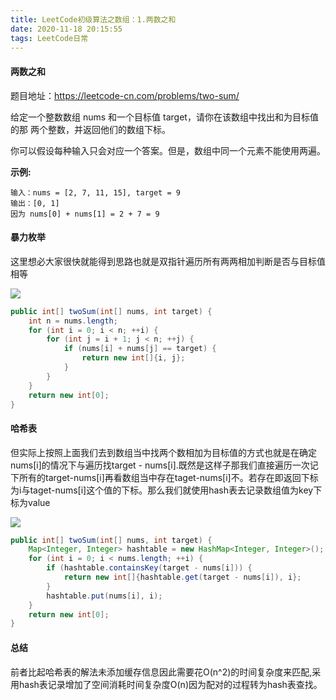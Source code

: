 ```yaml
---
title: LeetCode初级算法之数组：1.两数之和
date: 2020-11-18 20:15:55
tags: LeetCode日常
---
```


#### 两数之和

题目地址：https://leetcode-cn.com/problems/two-sum/

给定一个整数数组 nums 和一个目标值 target，请你在该数组中找出和为目标值的那 两个整数，并返回他们的数组下标。<!--more-->

你可以假设每种输入只会对应一个答案。但是，数组中同一个元素不能使用两遍。

**示例:**

```
输入：nums = [2, 7, 11, 15], target = 9
输出：[0, 1]
因为 nums[0] + nums[1] = 2 + 7 = 9
```



#### 暴力枚举

这里想必大家很快就能得到思路也就是双指针遍历所有两两相加判断是否与目标值相等

![](https://gitee-blogimage.oss-cn-beijing.aliyuncs.com/blogImage/%E4%B8%A4%E6%95%B0%E4%B9%8B%E5%92%8C/1.gif)

```java
public int[] twoSum(int[] nums, int target) {
    int n = nums.length;
    for (int i = 0; i < n; ++i) {
        for (int j = i + 1; j < n; ++j) {
            if (nums[i] + nums[j] == target) {
                return new int[]{i, j};
            }
        }
    }
    return new int[0];
}

```

#### 哈希表

但实际上按照上面我们去到数组当中找两个数相加为目标值的方式也就是在确定nums[i]的情况下与遍历找target - nums[i].既然是这样子那我们直接遍历一次记下所有的target-nums[i]再看数组当中存在taget-nums[i]不。若存在即返回下标为i与taget-nums[i]这个值的下标。那么我们就使用hash表去记录数组值为key下标为value

![](https://gitee-blogimage.oss-cn-beijing.aliyuncs.com/blogImage/%E4%B8%A4%E6%95%B0%E4%B9%8B%E5%92%8C/2.gif)

```java
public int[] twoSum(int[] nums, int target) {
    Map<Integer, Integer> hashtable = new HashMap<Integer, Integer>();
    for (int i = 0; i < nums.length; ++i) {
        if (hashtable.containsKey(target - nums[i])) {
            return new int[]{hashtable.get(target - nums[i]), i};
        }
        hashtable.put(nums[i], i);
    }
    return new int[0];
}

```

#### 总结

前者比起哈希表的解法未添加缓存信息因此需要花O(n^2)的时间复杂度来匹配,采用hash表记录增加了空间消耗时间复杂度O(n)因为配对的过程转为hash表查找。